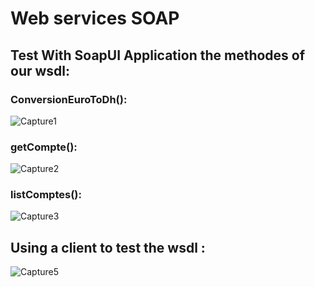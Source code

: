 #  Web services SOAP

## Test With SoapUI Application the methodes of our wsdl:

### ConversionEuroToDh():
![Capture1](https://github.com/YounesELHassouni/-Web-services-SOAP/assets/117670114/d0f037b4-b506-432b-ba22-d57bb4dec973)

### getCompte():
![Capture2](https://github.com/YounesELHassouni/-Web-services-SOAP/assets/117670114/72dc3ad5-f8f6-4593-a2cd-d83b79488f75)

### listComptes():
![Capture3](https://github.com/YounesELHassouni/-Web-services-SOAP/assets/117670114/be6d3b19-632d-4a0a-b460-cb7cb76a9659)

## Using a client to test the wsdl :
![Capture5](https://github.com/YounesELHassouni/-Web-services-SOAP/assets/117670114/bb630b76-a9f9-448c-a5df-490b65c958cc)

